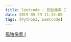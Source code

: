 ```yaml
---
title: leetcode : 孤独像素 I
date: 2019-05-29 11:33:05
tags: [Python3, Leetcode]
---
```


[孤独像素 I](https://leetcode-cn.com/problems/lonely-pixel-i/)

